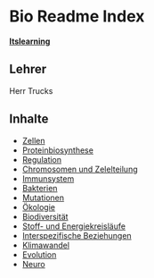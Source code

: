 # Bio Readme Index

**[Itslearning](https://wilhelmgymnasium.itslearning.com/ContentArea/ContentArea.aspx?LocationID=1088&LocationType=1)**

## Lehrer

Herr Trucks

## Inhalte

- [Zellen](./Zellen.md)
- [Proteinbiosynthese](./Proteinbiosynthese.md)
- [Regulation](./Regulation.md)
- [Chromosomen und Zelelteilung](./Chromosomen%20und%20Zellelteilung.md)
- [Immunsystem](./Immunsystem.md)
- [Bakterien](./Bakterien.md)
- [Mutationen](./Mutationen.md)
- [Ökologie](./Ökologie.md)
- [Biodiversität](./Biodiversität.md)
- [Stoff- und Energiekreisläufe](./Stoff-%20und%20Energiekreisläufe.md)
- [Interspezifische Beziehungen](./Interspezifische%20Beziehungen.md)
- [Klimawandel](./Klimawandel.md)
- [Evolution](./Evolution.md)
- [Neuro](./Neuro.md)